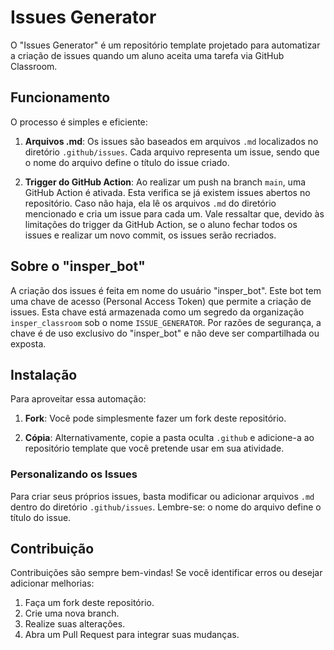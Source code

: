 # Issues Generator

O "Issues Generator" é um repositório template projetado para automatizar a criação de issues quando um aluno aceita uma tarefa via GitHub Classroom.

## Funcionamento

O processo é simples e eficiente:

1. **Arquivos .md**: Os issues são baseados em arquivos `.md` localizados no diretório `.github/issues`. Cada arquivo representa um issue, sendo que o nome do arquivo define o título do issue criado.

2. **Trigger do GitHub Action**: Ao realizar um push na branch `main`, uma GitHub Action é ativada. Esta verifica se já existem issues abertos no repositório. Caso não haja, ela lê os arquivos `.md` do diretório mencionado e cria um issue para cada um. Vale ressaltar que, devido às limitações do trigger da GitHub Action, se o aluno fechar todos os issues e realizar um novo commit, os issues serão recriados.

## Sobre o "insper_bot"

A criação dos issues é feita em nome do usuário "insper_bot". Este bot tem uma chave de acesso (Personal Access Token) que permite a criação de issues. Esta chave está armazenada como um segredo da organização `insper_classroom` sob o nome `ISSUE_GENERATOR`. Por razões de segurança, a chave é de uso exclusivo do "insper_bot" e não deve ser compartilhada ou exposta.

## Instalação

Para aproveitar essa automação:

1. **Fork**: Você pode simplesmente fazer um fork deste repositório.
   
2. **Cópia**: Alternativamente, copie a pasta oculta `.github` e adicione-a ao repositório template que você pretende usar em sua atividade.

### Personalizando os Issues

Para criar seus próprios issues, basta modificar ou adicionar arquivos `.md` dentro do diretório `.github/issues`. Lembre-se: o nome do arquivo define o título do issue.

## Contribuição

Contribuições são sempre bem-vindas! Se você identificar erros ou desejar adicionar melhorias:

1. Faça um fork deste repositório.
2. Crie uma nova branch.
3. Realize suas alterações.
4. Abra um Pull Request para integrar suas mudanças.
